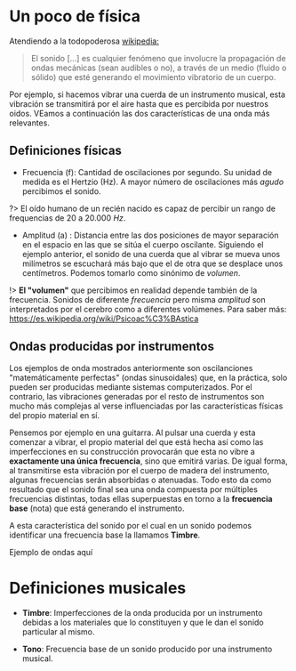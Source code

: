 # Un poco de física

Atendiendo a la todopoderosa [wikipedia:](https://es.wikipedia.org/wiki/Sonido)

> El sonido [...] es cualquier fenómeno que involucre la propagación de ondas mecánicas (sean audibles o no), a través de un medio (fluido o sólido) que esté generando el movimiento vibratorio de un cuerpo.

Por ejemplo, si hacemos vibrar una cuerda de un instrumento musical, esta vibración se transmitirá por el aire hasta que es percibida por nuestros oidos. VEamos a continuación las dos características de una onda más relevantes.

## Definiciones físicas

- Frecuencia (f): Cantidad de oscilaciones por segundo. Su unidad de medida es el Hertzio (Hz). A mayor número de oscilaciones más _agudo_ percibimos el sonido.

?> El oído humano de un recién nacido es capaz de percibir un rango de frequencias de 20 a 20.000 _Hz_.

- Amplitud (a) : Distancia entre las dos posiciones de mayor separación en el espacio en las que se sitúa el cuerpo oscilante. Siguiendo el ejemplo anterior, el sonido de una cuerda que al vibrar se mueva unos milímetros se escuchará más bajo que el de otra que se desplace unos centímetros. Podemos tomarlo como sinónimo de _volumen_.

!> **El "volumen"** que percibimos en realidad depende también de la frecuencia. Sonidos de diferente _frecuencia_ pero misma _amplitud_ son interpretados por el cerebro como a diferentes volúmenes. Para saber más: https://es.wikipedia.org/wiki/Psicoac%C3%BAstica

## Ondas producidas por instrumentos

Los ejemplos de onda mostrados anteriormente son oscilanciones "matemáticamente perfectas" (ondas sinusoidales) que, en la práctica, solo pueden ser producidas mediante sistemas computerizados. Por el contrario, las vibraciones generadas por el resto de instrumentos son mucho más complejas al verse influenciadas por las características físicas del propio material en sí.

Pensemos por ejemplo en una guitarra. Al pulsar una cuerda y esta comenzar a vibrar, el propio material del que está hecha así como las imperfecciones en su construcción provocarán que esta no vibre a **exactamente una única frecuencia**, sino que emitirá varias. De igual forma, al transmitirse esta vibración por el cuerpo de madera del instrumento, algunas frecuencias serán absorbidas o atenuadas. Todo esto da como resultado que el sonido final sea una onda compuesta por múltiples frecuencias distintas, todas ellas superpuestas en torno a la **frecuencia base** (nota) que está generando el instrumento.

A esta característica del sonido por el cual en un sonido podemos identificar una frecuencia base la llamamos **Timbre**.

Ejemplo de ondas aquí

# Definiciones musicales

- **Timbre**: Imperfecciones de la onda producida por un instrumento debidas a los materiales que lo constituyen y que le dan el sonido particular al mismo.

- **Tono**: Frecuencia base de un sonido producido por una instrumento musical.
